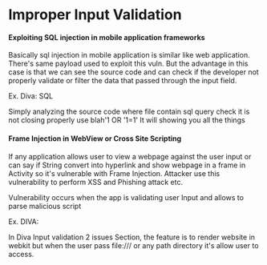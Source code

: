 # Improper Input Validation

#### Exploiting SQL injection in mobile application frameworks&#x20;

Basically sql injection in mobile application is similar like web application. There's same payload used to exploit this vuln. But the advantage in this case is that we can see the source code and can check if the developer not properly validate or filter the data that passed through the input field.

Ex. Diva: SQL

Simply analyzing the source code where file contain sql query check it is not closing properly use blah'1 OR '1=1' It will showing you all the things

#### Frame Injection in WebView or Cross Site Scripting

If any application allows user to view a webpage against the user input or can say if String convert into hyperlink and show webpage in a frame in Activity so it's vulnerable with Frame Injection. Attacker use this vulnerability to perform XSS and Phishing attack etc.

Vulnerability occurs when the app is validating user Input and allows to parse malicious script

Ex. DIVA:

In Diva Input validation 2 issues Section, the feature is to render website in webkit but when the user pass file:/// or any path directory it's allow user to access.

###
